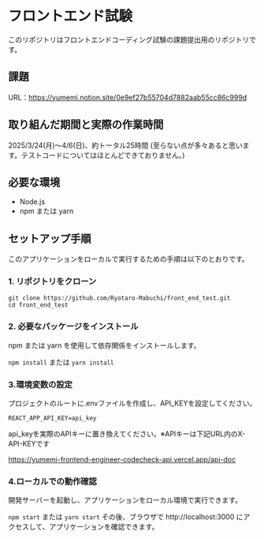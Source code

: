 # フロントエンド試験

このリポジトリはフロントエンドコーディング試験の課題提出用のリポジトリです。

## 課題

URL：https://yumemi.notion.site/0e9ef27b55704d7882aab55cc86c999d

## 取り組んだ期間と実際の作業時間

2025/3/24(月)〜4/6(日)、約トータル25時間
(至らない点が多々あると思います。テストコードについてはほとんどできておりません。)

## 必要な環境

- Node.js
- npm または yarn

## セットアップ手順

このアプリケーションをローカルで実行するための手順は以下のとおりです。

### 1. リポジトリをクローン

```
git clone https://github.com/Ryotaro-Mabuchi/front_end_test.git
cd front_end_test
```

### 2. 必要なパッケージをインストール

npm または yarn を使用して依存関係をインストールします。

`npm install`
または
`yarn install`

### 3.環境変数の設定

プロジェクトのルートに.envファイルを作成し、API_KEYを設定してください。

```
REACT_APP_API_KEY=api_key
```

api_keyを実際のAPIキーに置き換えてください。※APIキーは下記URL内のX-API-KEYです

https://yumemi-frontend-engineer-codecheck-api.vercel.app/api-doc

### 4.ローカルでの動作確認

開発サーバーを起動し、アプリケーションをローカル環境で実行できます。

`npm start`
または
`yarn start`
その後、ブラウザで http://localhost:3000 にアクセスして、アプリケーションを確認できます。
